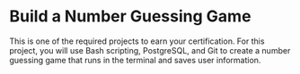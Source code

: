 # Build a Number Guessing Game


This is one of the required projects to earn your certification. For this project, you will use Bash scripting, PostgreSQL, and Git to create a number guessing game that runs in the terminal and saves user information.